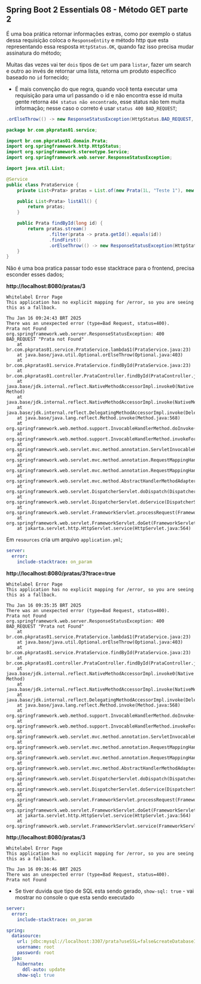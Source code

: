 ## Spring Boot 2 Essentials 08 - Método GET parte 2

É uma boa prática retornar informações extras, como por exemplo o status dessa requisição coloca o `ResponseEntity` e método http que esta representando essa resposta `HttpStatus.OK`, quando faz isso precisa mudar assinatura do método;

Muitas das vezes vai ter `dois` tipos de `Get` um para `listar`, fazer um search e outro ao invés de retornar uma lista, retorna um produto específico baseado no `id` fornecido;

- É mais convenção do que regra, quando você tenta executar uma requisição para uma url passando o id e não encontra esse id muita gente retorna `404 status não encontrado`, esse status não tem muita informação; nesse caso o correto é usar `status 400 BAD_REQUEST`;

```java
.orElseThrow(() -> new ResponseStatusException(HttpStatus.BAD_REQUEST, "Prata not Found"));
```

```java
package br.com.pkpratas01.service;

import br.com.pkpratas01.domain.Prata;
import org.springframework.http.HttpStatus;
import org.springframework.stereotype.Service;
import org.springframework.web.server.ResponseStatusException;

import java.util.List;

@Service
public class PrataService {
    private List<Prata> pratas = List.of(new Prata(1L, "Teste 1"), new Prata(2L, "Teste 2"));

    public List<Prata> listAll() {
        return pratas;
    }

    public Prata findById(long id) {
        return pratas.stream()
                .filter(prata -> prata.getId().equals(id))
                .findFirst()
                .orElseThrow(() -> new ResponseStatusException(HttpStatus.BAD_REQUEST, "Prata not Found"));
    }
}
```

Não é uma boa pratica passar todo esse stacktrace para o frontend, precisa esconder esses dados;

**http://localhost:8080/pratas/3**

```
Whitelabel Error Page
This application has no explicit mapping for /error, so you are seeing this as a fallback.

Thu Jan 16 09:24:43 BRT 2025
There was an unexpected error (type=Bad Request, status=400).
Prata not Found
org.springframework.web.server.ResponseStatusException: 400 BAD_REQUEST "Prata not Found"
	at br.com.pkpratas01.service.PrataService.lambda$1(PrataService.java:23)
	at java.base/java.util.Optional.orElseThrow(Optional.java:403)
	at br.com.pkpratas01.service.PrataService.findById(PrataService.java:23)
	at br.com.pkpratas01.controller.PrataController.findById(PrataController.java:34)
	at java.base/jdk.internal.reflect.NativeMethodAccessorImpl.invoke0(Native Method)
	at java.base/jdk.internal.reflect.NativeMethodAccessorImpl.invoke(NativeMethodAccessorImpl.java:77)
	at java.base/jdk.internal.reflect.DelegatingMethodAccessorImpl.invoke(DelegatingMethodAccessorImpl.java:43)
	at java.base/java.lang.reflect.Method.invoke(Method.java:568)
	at org.springframework.web.method.support.InvocableHandlerMethod.doInvoke(InvocableHandlerMethod.java:257)
	at org.springframework.web.method.support.InvocableHandlerMethod.invokeForRequest(InvocableHandlerMethod.java:190)
	at org.springframework.web.servlet.mvc.method.annotation.ServletInvocableHandlerMethod.invokeAndHandle(ServletInvocableHandlerMethod.java:118)
	at org.springframework.web.servlet.mvc.method.annotation.RequestMappingHandlerAdapter.invokeHandlerMethod(RequestMappingHandlerAdapter.java:986)
	at org.springframework.web.servlet.mvc.method.annotation.RequestMappingHandlerAdapter.handleInternal(RequestMappingHandlerAdapter.java:891)
	at org.springframework.web.servlet.mvc.method.AbstractHandlerMethodAdapter.handle(AbstractHandlerMethodAdapter.java:87)
	at org.springframework.web.servlet.DispatcherServlet.doDispatch(DispatcherServlet.java:1088)
	at org.springframework.web.servlet.DispatcherServlet.doService(DispatcherServlet.java:978)
	at org.springframework.web.servlet.FrameworkServlet.processRequest(FrameworkServlet.java:1014)
	at org.springframework.web.servlet.FrameworkServlet.doGet(FrameworkServlet.java:903)
	at jakarta.servlet.http.HttpServlet.service(HttpServlet.java:564)
```

Em `resources` cria um arquivo `application.yml`;

```yml
server:
  error:
    include-stacktrace: on_param
```

**http://localhost:8080/pratas/3?trace=true**

```
Whitelabel Error Page
This application has no explicit mapping for /error, so you are seeing this as a fallback.

Thu Jan 16 09:35:35 BRT 2025
There was an unexpected error (type=Bad Request, status=400).
Prata not Found
org.springframework.web.server.ResponseStatusException: 400 BAD_REQUEST "Prata not Found"
	at br.com.pkpratas01.service.PrataService.lambda$1(PrataService.java:23)
	at java.base/java.util.Optional.orElseThrow(Optional.java:403)
	at br.com.pkpratas01.service.PrataService.findById(PrataService.java:23)
	at br.com.pkpratas01.controller.PrataController.findById(PrataController.java:34)
	at java.base/jdk.internal.reflect.NativeMethodAccessorImpl.invoke0(Native Method)
	at java.base/jdk.internal.reflect.NativeMethodAccessorImpl.invoke(NativeMethodAccessorImpl.java:77)
	at java.base/jdk.internal.reflect.DelegatingMethodAccessorImpl.invoke(DelegatingMethodAccessorImpl.java:43)
	at java.base/java.lang.reflect.Method.invoke(Method.java:568)
	at org.springframework.web.method.support.InvocableHandlerMethod.doInvoke(InvocableHandlerMethod.java:257)
	at org.springframework.web.method.support.InvocableHandlerMethod.invokeForRequest(InvocableHandlerMethod.java:190)
	at org.springframework.web.servlet.mvc.method.annotation.ServletInvocableHandlerMethod.invokeAndHandle(ServletInvocableHandlerMethod.java:118)
	at org.springframework.web.servlet.mvc.method.annotation.RequestMappingHandlerAdapter.invokeHandlerMethod(RequestMappingHandlerAdapter.java:986)
	at org.springframework.web.servlet.mvc.method.annotation.RequestMappingHandlerAdapter.handleInternal(RequestMappingHandlerAdapter.java:891)
	at org.springframework.web.servlet.mvc.method.AbstractHandlerMethodAdapter.handle(AbstractHandlerMethodAdapter.java:87)
	at org.springframework.web.servlet.DispatcherServlet.doDispatch(DispatcherServlet.java:1088)
	at org.springframework.web.servlet.DispatcherServlet.doService(DispatcherServlet.java:978)
	at org.springframework.web.servlet.FrameworkServlet.processRequest(FrameworkServlet.java:1014)
	at org.springframework.web.servlet.FrameworkServlet.doGet(FrameworkServlet.java:903)
	at jakarta.servlet.http.HttpServlet.service(HttpServlet.java:564)
	at org.springframework.web.servlet.FrameworkServlet.service(FrameworkServlet.java:885)
```

**http://localhost:8080/pratas/3**

```
Whitelabel Error Page
This application has no explicit mapping for /error, so you are seeing this as a fallback.

Thu Jan 16 09:36:46 BRT 2025
There was an unexpected error (type=Bad Request, status=400).
Prata not Found
```

- Se tiver duvida que tipo de SQL esta sendo gerado, `show-sql: true` - vai mostrar no console o que esta sendo executado

```yml
server:
  error:
    include-stacktrace: on_param

spring:
  datasource:
    url: jdbc:mysql://localhost:3307/prata?useSSL=false&createDatabaseIfNotExist=true&allowPublicKeyRetrieval=true
    username: root
    password: root
  jpa:
    hibernate:
      ddl-auto: update
    show-sql: true
```
